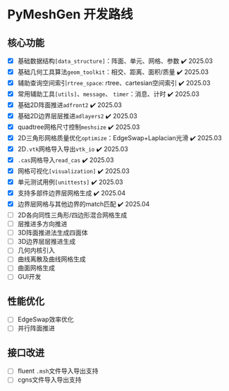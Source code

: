 # PyMeshGen 开发路线

## 核心功能
- [x] 基础数据结构`[data_structure]`：阵面、单元、网格、参数 ✔️ 2025.03
- [x] 基础几何工具算法`geom_toolkit`：相交、距离、面积/质量 ✔️ 2025.03
- [x] 辅助查询空间索引`rtree_space`: rtree、cartesian空间索引 ✔️ 2025.03
- [x] 常用辅助工具`[utils]`、`message`、 `timer`：消息、计时 ✔️ 2025.03
- [x] 基础2D阵面推进`adfront2` ✔️ 2025.03
- [x] 基础2D边界层层推进`adlayers2` ✔️ 2025.03
- [x] quadtree网格尺寸控制`meshsize` ✔️ 2025.03
- [x] 2D三角形网格质量优化`optimize`：EdgeSwap+Laplacian光滑 ✔️ 2025.03
- [x] 2D`.vtk`网格导入导出`vtk_io` ✔️ 2025.03
- [x] `.cas`网格导入`read_cas` ✔️ 2025.03
- [x] 网格可视化`[visualization]` ✔️ 2025.03
- [x] 单元测试用例`[unittests]` ✔️ 2025.03
- [x] 支持多部件边界层网格生成 ✔️ 2025.04
- [x] 边界层网格与其他边界的match匹配 ✔️ 2025.04
- [ ] 2D各向同性三角形/四边形混合网格生成
- [ ] 层推进多方向推进
- [ ] 3D阵面推进法生成四面体
- [ ] 3D边界层层推进生成
- [ ] 几何内核引入
- [ ] 曲线离散及曲线网格生成
- [ ] 曲面网格生成
- [ ] GUI开发

## 性能优化
- [ ] EdgeSwap效率优化
- [ ] 并行阵面推进

## 接口改进
- [ ] fluent `.msh`文件导入导出支持
- [ ] cgns文件导入导出支持
